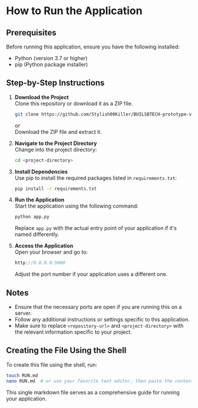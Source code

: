 # How to Run the Application

## Prerequisites
Before running this application, ensure you have the following installed:
- Python (version 3.7 or higher)
- pip (Python package installer)

## Step-by-Step Instructions

1. **Download the Project**  
    Clone this repository or download it as a ZIP file.
    ```bash
    git clone https://github.com/Stylish00Killer/BUILSBTECH-prototype-v3
    ```
    or  
    Download the ZIP file and extract it.

2. **Navigate to the Project Directory**  
    Change into the project directory:
    ```bash
    cd <project-directory>
    ```

3. **Install Dependencies**  
    Use pip to install the required packages listed in `requirements.txt`:
    ```bash
    pip install -r requirements.txt
    ```

4. **Run the Application**  
    Start the application using the following command:
    ```bash
    python app.py
    ```
    Replace `app.py` with the actual entry point of your application if it's named differently.

5. **Access the Application**  
    Open your browser and go to:
    ```cpp
    http://0.0.0.0:5000
    ```
    Adjust the port number if your application uses a different one.

## Notes
- Ensure that the necessary ports are open if you are running this on a server.
- Follow any additional instructions or settings specific to this application.
- Make sure to replace `<repository-url>` and `<project-directory>` with the relevant information specific to your project.

## Creating the File Using the Shell
To create this file using the shell, run:
```bash
touch RUN.md
nano RUN.md  # or use your favorite text editor, then paste the content above
```

This single markdown file serves as a comprehensive guide for running your application.
